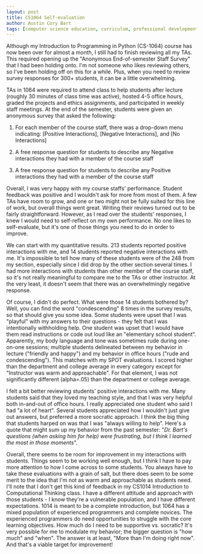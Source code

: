 ```yaml
---
layout: post
title: CS1064 Self-evaluation
author: Austin Cory Bart
tags: [computer science education, curriculum, professional development, evaluation]
---
```


Although my Introduction to Programming in Python (CS-1064) course has now been over for almost a month, I still had to finish reviewing all my TAs. This required opening up the "Anonymous End-of-semester Staff Survey" that I had been holding onto. I'm not someone who likes reviewing others, so I've been holding off on this for a while. Plus, when you need to review survey responses for 300+ students, it can be a little overwhelming.

  

TAs in 1064 were required to attend class to help students after lecture (roughly 30 minutes of class time was active), hosted 4-5 office hours, graded the projects and ethics assignments, and participated in weekly staff meetings. At the end of the semester, students were given an anonymous survey that asked the following:

  

1) For each member of the course staff, there was a drop-down menu indicating: \[Positive Interactions\], \[Negative Interactions\], and \[No Interactions\]

2) A free response question for students to describe any Negative interactions they had with a member of the course staff

3) A free response question for students to describe any Positive interactions they had with a member of the course staff

  

Overall, I was very happy with my course staffs' performance. Student feedback was positive and I wouldn't ask for more from most of them. A few TAs have room to grow, and one or two might not be fully suited for this line of work, but overall things went great. Writing their reviews turned out to be fairly straightforward. However, as I read over the students' responses, I knew I would need to self-reflect on my own performance. No one likes to self-evaluate, but it's one of those things you need to do in order to improve.

  

We can start with my quantitative results. 213 students reported positive interactions with me, and 14 students reported negative interactions with me. It's impossible to tell how many of these students were of the 248 from my section, especially since I did drop by the other section several times. I had more interactions with students than other member of the course staff, so it's not really meaningful to compare me to the TAs or other instructor. At the very least, it doesn't seem that there was an overwhelmingly negative response.

  

Of course, I didn't do perfect. What were those 14 students bothered by? Well, you can find the word "condescending" 8 times in the survey results, so that should give you some idea. Some students were upset that I was "playful" with my answers to their questions - they felt that I was intentionally withholding help. One student was upset that I would have them read instructions or code out loud like an "elementary school student". Apparently, my body language and tone was sometimes rude during one-on-one sessions; multiple students delineated between my behavior in lecture ("friendly and happy") and my behavior in office hours ("rude and condescending"). This matches with my SPOT evaluations. I scored higher than the department and college average in every category except for "Instructor was warm and approachable". For that element, I was not significantly different (alpha=.05) than the department or college average.

  

I felt a bit better reviewing students' positive interactions with me. Many students said that they loved my teaching style, and that I was very helpful both in-and-out of office hours. I really appreciated one student who said I had "a lot of heart". Several students appreciated how I wouldn't just give out answers, but preferred a more socratic approach. I think the big thing that students harped on was that I was "always willing to help". Here's a quote that might sum up my behavior from the past semester: "_Dr. Bart's questions (when asking him for help) were frustrating, but I think I learned the most in those moments_".

  

Overall, there seems to be room for improvement in my interactions with students. Things seem to be working well enough, but I think I have to pay more attention to how I come across to some students. You always have to take these evaluations with a grain of salt, but there does seem to be some merit to the idea that I'm not as warm and approachable as students need. I'll note that I don't get this kind of feedback in my CS1014 Introduction to Computational Thinking class. I have a different attitude and approach with those students - I know they're a vulnerable population, and I have different expectations. 1014 is meant to be a complete introduction, but 1064 has a mixed population of experienced programmers and complete novices. The experienced programmers do need opportunities to struggle with the core learning objectives. How much do I need to be supportive vs. socratic? It's very possible for me to modulate my behavior; the bigger question is "how much" and "when". The answer is at least, "More than I'm doing right now". And that's a viable target for improvement!